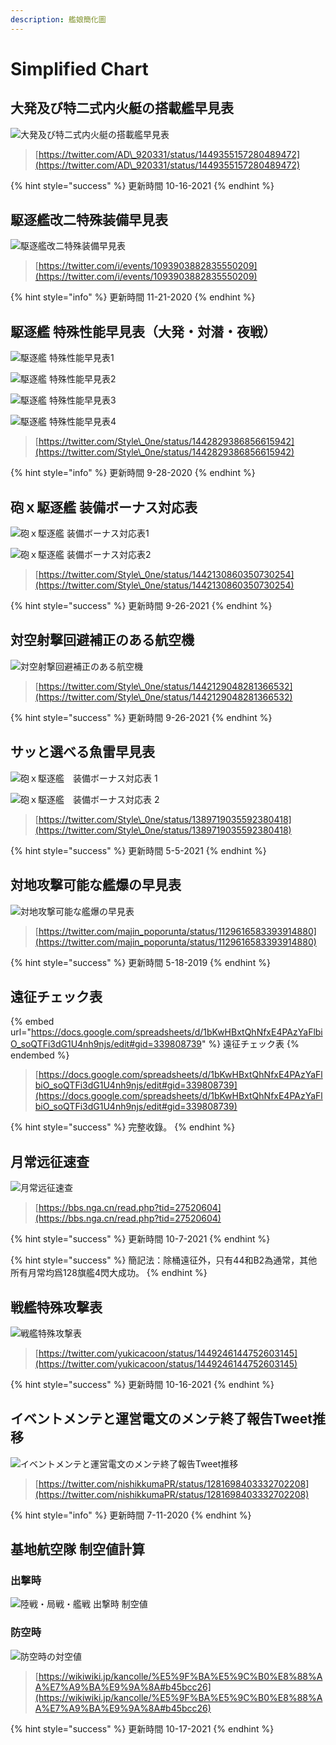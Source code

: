```yaml
---
description: 艦娘簡化圖
---
```


# Simplified Chart

## 大発及び特二式内火艇の搭載艦早見表

![大発及び特二式内火艇の搭載艦早見表](<../.gitbook/assets/image (4) (1).png>)

> [https://twitter.com/AD\_920331/status/1449355157280489472](https://twitter.com/AD\_920331/status/1449355157280489472)

{% hint style="success" %}
更新時間 10-16-2021
{% endhint %}

## 駆逐艦改二特殊装備早見表

![駆逐艦改二特殊装備早見表](<../.gitbook/assets/image (14).png>)

> [https://twitter.com/i/events/1093903882835550209](https://twitter.com/i/events/1093903882835550209)

{% hint style="info" %}
更新時間 11-21-2020
{% endhint %}

## 駆逐艦 特殊性能早見表（大発・対潜・夜戦）

![駆逐艦 特殊性能早見表1](<../.gitbook/assets/image (20).png>)

![駆逐艦 特殊性能早見表2](<../.gitbook/assets/image (8).png>)

![駆逐艦 特殊性能早見表3](<../.gitbook/assets/image (10).png>)

![駆逐艦 特殊性能早見表4](<../.gitbook/assets/image (9).png>)

> [https://twitter.com/Style\_0ne/status/1442829386856615942](https://twitter.com/Style\_0ne/status/1442829386856615942)

{% hint style="info" %}
更新時間 9-28-2020
{% endhint %}

## 砲ｘ駆逐艦 装備ボーナス対応表

![砲ｘ駆逐艦 装備ボーナス対応表1](<../.gitbook/assets/image (7).png>)

![砲ｘ駆逐艦 装備ボーナス対応表2](<../.gitbook/assets/image (13).png>)

> [https://twitter.com/Style\_0ne/status/1442130860350730254](https://twitter.com/Style\_0ne/status/1442130860350730254)

{% hint style="success" %}
更新時間 9-26-2021
{% endhint %}

## 対空射撃回避補正のある航空機

![対空射撃回避補正のある航空機](<../.gitbook/assets/image (17).png>)

> [https://twitter.com/Style\_0ne/status/1442129048281366532](https://twitter.com/Style\_0ne/status/1442129048281366532)

{% hint style="success" %}
更新時間 9-26-2021
{% endhint %}

## サッと選べる魚雷早見表

![砲ｘ駆逐艦　装備ボーナス対応表 1](<../.gitbook/assets/image (15).png>)

![砲ｘ駆逐艦　装備ボーナス対応表 2](<../.gitbook/assets/image (16) (1).png>)

> [https://twitter.com/Style\_0ne/status/1389719035592380418](https://twitter.com/Style\_0ne/status/1389719035592380418)

{% hint style="success" %}
更新時間 5-5-2021
{% endhint %}

## 対地攻撃可能な艦爆の早見表

![対地攻撃可能な艦爆の早見表](<../.gitbook/assets/image (18).png>)

> [https://twitter.com/majin_poporunta/status/1129616583393914880](https://twitter.com/majin_poporunta/status/1129616583393914880)

{% hint style="success" %}
更新時間 5-18-2019
{% endhint %}

## 遠征チェック表

{% embed url="https://docs.google.com/spreadsheets/d/1bKwHBxtQhNfxE4PAzYaFlbiO_soQTFi3dG1U4nh9njs/edit#gid=339808739" %}
遠征チェック表
{% endembed %}

> [https://docs.google.com/spreadsheets/d/1bKwHBxtQhNfxE4PAzYaFlbiO_soQTFi3dG1U4nh9njs/edit#gid=339808739](https://docs.google.com/spreadsheets/d/1bKwHBxtQhNfxE4PAzYaFlbiO_soQTFi3dG1U4nh9njs/edit#gid=339808739)

{% hint style="success" %}
完整收錄。
{% endhint %}

## 月常远征速查

![月常远征速查](<../.gitbook/assets/image (19).png>)

> [https://bbs.nga.cn/read.php?tid=27520604](https://bbs.nga.cn/read.php?tid=27520604)

{% hint style="success" %}
更新時間 10-7-2021
{% endhint %}

{% hint style="success" %}
簡記法：除桶遠征外，只有44和B2為通常，其他所有月常均爲128旗艦4閃大成功。
{% endhint %}

## 戦艦特殊攻撃表

![戦艦特殊攻撃表](<../.gitbook/assets/image (22).png>)

> [https://twitter.com/yukicacoon/status/1449246144752603145](https://twitter.com/yukicacoon/status/1449246144752603145)

{% hint style="success" %}
更新時間 10-16-2021
{% endhint %}

## イベントメンテと運営電文のメンテ終了報告Tweet推移

![イベントメンテと運営電文のメンテ終了報告Tweet推移](<../.gitbook/assets/image (16).png>)

> [https://twitter.com/nishikkumaPR/status/1281698403332702208](https://twitter.com/nishikkumaPR/status/1281698403332702208)

{% hint style="info" %}
更新時間 7-11-2020
{% endhint %}

## 基地航空隊 制空値計算

### 出撃時 <a href="h3_content_1_33" id="h3_content_1_33"></a>

![陸戦・局戦・艦戦 出撃時 制空値](<../.gitbook/assets/image (4).png>)

### 防空時 <a href="h3_content_1_34" id="h3_content_1_34"></a>

![防空時の対空値](<../.gitbook/assets/image (23).png>)

> [https://wikiwiki.jp/kancolle/%E5%9F%BA%E5%9C%B0%E8%88%AA%E7%A9%BA%E9%9A%8A#b45bcc26](https://wikiwiki.jp/kancolle/%E5%9F%BA%E5%9C%B0%E8%88%AA%E7%A9%BA%E9%9A%8A#b45bcc26)

{% hint style="success" %}
更新時間 10-17-2021 
{% endhint %}
